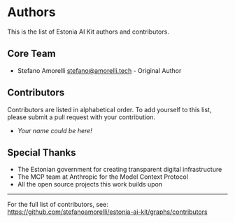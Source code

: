 # Authors

This is the list of Estonia AI Kit authors and contributors.

## Core Team

- Stefano Amorelli <stefano@amorelli.tech> - Original Author

## Contributors

Contributors are listed in alphabetical order. To add yourself to this list,
please submit a pull request with your contribution.

- _Your name could be here!_

## Special Thanks

- The Estonian government for creating transparent digital infrastructure
- The MCP team at Anthropic for the Model Context Protocol
- All the open source projects this work builds upon

---

For the full list of contributors, see:
https://github.com/stefanoamorelli/estonia-ai-kit/graphs/contributors
